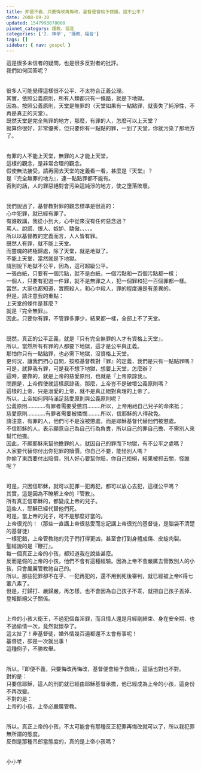 ```yaml
---
title: 即便不義，只要悔改再悔改，基督便會給予救贖，這不公平？
date: 2008-09-30
updated: 1547993078000
pixnet_category: 護教、福音
categories: ['2. 神學', '護教、福音']
tags: []
sidebar: { nav: gospel }
---
```


<p>這是很多未信者的疑問，也是很多反對者的批評。<br/>我們如何回答呢？<!--more--><br/><br/><br/>很多人可能覺得這樣很不公平、不太符合正義公理。<br/>其實，依照公義原則，所有人類都只有一條路，就是下地獄。<br/>因為，按照公義原則，天堂是無罪的（天堂如果有一點點罪，就喪失了純淨性，不再是真正的天堂）。<br/>既然天堂是完全無罪的地方，那麼，有罪的人，怎麼可以上天堂？<br/>就算你很好，非常優秀，但只要你有一點點的罪，一到了天堂，你就污染了那地方了。<br/><br/><br/>有罪的人不能上天堂，無罪的人才能上天堂，<br/>這樣的觀念，是非常合理的觀念。<br/>假使無法接受，請再回去天堂的定義看一看，甚麼是『天堂』？<br/>是『完全無罪的地方』，連一點點罪都不能有。<br/>否則的話，人的罪惡絕對會污染這純淨的地方，使之墮落敗壞。<br/><br/><br/>我們說過了，基督教對罪的觀念標準是很高的：<br/>心中犯罪，就已經有罪了。<br/>有誰敢講，我從小到大，心中從來沒有任何惡念過？<br/>罵人、說謊、恨人、嫉妒、驕傲、、、、。<br/>所以以基督教的定義而言，人人皆有罪。<br/>既然人有罪，就不能上天堂。<br/>而靈魂的終極歸處，除了天堂，就是地獄了。<br/>不能上天堂，當然就是下地獄。<br/>請別說下地獄不公平，因為，這可超級公平。<br/>一張白紙，只要有一個污點，就不是白紙，一個污點和一百個污點都一樣；<br/>一個人，只要有犯過一件罪，就不是無罪之人，犯一個罪和犯一百個罪都一樣。<br/>當然，大家也都知道，實際殺人，和心中殺人，罪的程度還是有差異的。<br/>但是，請注意我的重點：<br/>上天堂的條件是甚麼？<br/>就是『完全無罪』。<br/>因此，只要你有罪，不管罪多罪少，結果都一樣，全部上不了天堂。<br/><br/><br/>既然，真正的公平正義，就是『只有完全無罪的人才有資格上天堂』，<br/>所以，當然所有有罪的人都要下地獄，這才是公平與正義。<br/>那怕你只有一點點罪，也必需下地獄，沒資格上天堂。<br/>更何況，讓我們捫心自問，按照基督教對『罪』的定義，我們是只有一點點罪嗎？<br/>可是，就算我有罪，可是我不想下地獄，想要上天堂，怎麼辦？<br/>這時，要靠的，就是上帝的慈愛原則，也就是『上帝原諒我』。<br/>問題是，上帝假使就這樣原諒我，那麼，上帝豈不是破壞公義原則嗎？<br/>這樣的上帝，只是溺愛的上帝，就不是真正絕對真理的上帝了。<br/>所以，上帝如何同時滿足慈愛原則與公義原則呢？<br/>公義原則…………有罪者需要受懲罰………所以，上帝用祂自己兒子的命來抵；<br/>慈愛原則…………有罪者需要被憐憫………所以，信耶穌的人得赦免。<br/>請注意，有罪的人，他們可不是沒被懲處，而是耶穌基督代替他們被懲處。<br/>不信耶穌的人，表示願意自己為自己行為負責，所以自己的罪自己擔、不需別人來幫忙他擔。<br/>因此，不願耶穌來幫他擔罪的人，就因自己的罪而下地獄，有不公平之處嗎？<br/>人家要代替你付出你犯罪的贖價，你自己不要，能怪別人嗎？<br/>你偷了東西要付出賠償，別人好心要幫你賠，你自己拒絕，結果被抓去關，怪誰呢？<br/><br/><br/>可是，只因信耶穌，就可以犯罪一犯再犯，都可以放心去犯，這樣公平嗎？<br/>其實，這是因為不瞭解上帝的『管教』。<br/>所有真正信耶穌的，都變成上帝的兒子。<br/>這些人，耶穌已經代替他們死。<br/>可是，當上帝的兒子，可不是那麼好當的。<br/>上帝很兇的！（那些一直講上帝很慈愛而忘記講上帝很兇的基督徒，是腦袋不清楚的基督徒）<br/>一樣犯錯，上帝管教祂的兒子們打得更凶，甚至會打到身體成傷、皮綻肉裂。<br/>聖經說的是『鞭打』。<br/>每一個真正上帝的小孩，都知道我在說些甚麼。<br/>反而是假的上帝的小孩，他們不會有這種經驗。因為上帝不會嚴厲去管教別人的小孩，只會嚴厲管教祂自己的。<br/>所以，那些犯罪卻不在乎、一犯再犯的，還不用到死後審判，就已經被上帝K得七葷八素了。<br/>但是，打歸打、嚴歸嚴，再怎樣，也不會因為自己孩子不乖，就把自己孩子丟掉、登報斷絕父子關係。<br/><br/><br/>上帝的小孩大衛王，不過犯個姦淫罪，而且情人還是月經剛結束、身在安全期、也不過偷情一次，竟然就懷孕了。<br/>這太扯了！非基督徒，婚外情幾百遍都還不太會有事呢！<br/>基督徒，卻是一次就出事！<br/>這種例子，不勝枚舉。<br/><br/><br/>所以，『即便不義，只要悔改再悔改，基督便會給予救贖』，這話也對也不對。<br/>對的是：<br/>只要信耶穌，這人的刑罰就已經由耶穌基督承擔，他已經成為上帝的小孩，這身份不再改變。<br/>不對的是：<br/>上帝的小孩，上帝必嚴厲管教。<br/><br/><br/>所以，真正上帝的小孩，不太可能會有那種反正犯罪再悔改就可以了，所以我犯罪無所謂的態度。<br/>反倒是那種吊郎當態度的，真的是上帝小孩嗎？<br/><br/><br/>小小羊<br/></p>
